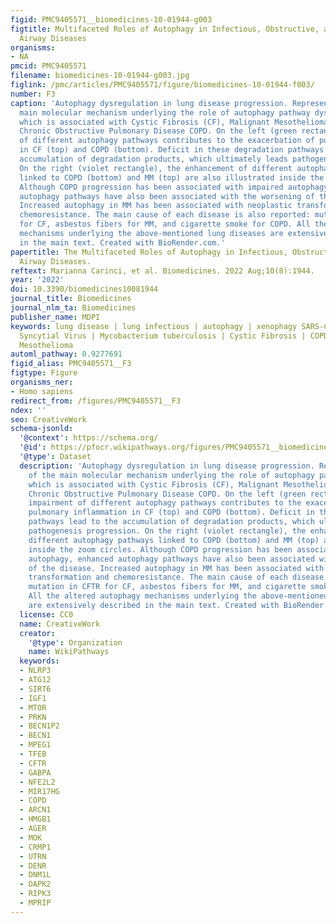 ```yaml
---
figid: PMC9405571__biomedicines-10-01944-g003
figtitle: Multifaceted Roles of Autophagy in Infectious, Obstructive, and Malignant
  Airway Diseases
organisms:
- NA
pmcid: PMC9405571
filename: biomedicines-10-01944-g003.jpg
figlink: /pmc/articles/PMC9405571/figure/biomedicines-10-01944-f003/
number: F3
caption: 'Autophagy dysregulation in lung disease progression. Representation of the
  main molecular mechanism underlying the role of autophagy pathway dysregulation,
  which is associated with Cystic Fibrosis (CF), Malignant Mesothelioma (MM), and
  Chronic Obstructive Pulmonary Disease COPD. On the left (green rectangle), the impairment
  of different autophagy pathways contributes to the exacerbation of pulmonary inflammation
  in CF (top) and COPD (bottom). Deficit in these degradation pathways lead to the
  accumulation of degradation products, which ultimately leads pathogenesis progression.
  On the right (violet rectangle), the enhancement of different autophagy pathways
  linked to COPD (bottom) and MM (top) are also illustrated inside the zoom circles.
  Although COPD progression has been associated with impaired autophagy, enhanced
  autophagy pathways have also been associated with the worsening of the disease.
  Increased autophagy in MM has been associated with neoplastic transformation and
  chemoresistance. The main cause of each disease is also reported: mutation in CFTR
  for CF, asbestos fibers for MM, and cigarette smoke for COPD. All the altered autophagy
  mechanisms underlying the above-mentioned lung diseases are extensively described
  in the main text. Created with BioRender.com.'
papertitle: The Multifaceted Roles of Autophagy in Infectious, Obstructive, and Malignant
  Airway Diseases.
reftext: Marianna Carinci, et al. Biomedicines. 2022 Aug;10(8):1944.
year: '2022'
doi: 10.3390/biomedicines10081944
journal_title: Biomedicines
journal_nlm_ta: Biomedicines
publisher_name: MDPI
keywords: lung disease | lung infectious | autophagy | xenophagy SARS-CoV-2 | Respiratory
  Syncytial Virus | Mycobacterium tuberculosis | Cystic Fibrosis | COPD | Malignant
  Mesothelioma
automl_pathway: 0.9277691
figid_alias: PMC9405571__F3
figtype: Figure
organisms_ner:
- Homo sapiens
redirect_from: /figures/PMC9405571__F3
ndex: ''
seo: CreativeWork
schema-jsonld:
  '@context': https://schema.org/
  '@id': https://pfocr.wikipathways.org/figures/PMC9405571__biomedicines-10-01944-g003.html
  '@type': Dataset
  description: 'Autophagy dysregulation in lung disease progression. Representation
    of the main molecular mechanism underlying the role of autophagy pathway dysregulation,
    which is associated with Cystic Fibrosis (CF), Malignant Mesothelioma (MM), and
    Chronic Obstructive Pulmonary Disease COPD. On the left (green rectangle), the
    impairment of different autophagy pathways contributes to the exacerbation of
    pulmonary inflammation in CF (top) and COPD (bottom). Deficit in these degradation
    pathways lead to the accumulation of degradation products, which ultimately leads
    pathogenesis progression. On the right (violet rectangle), the enhancement of
    different autophagy pathways linked to COPD (bottom) and MM (top) are also illustrated
    inside the zoom circles. Although COPD progression has been associated with impaired
    autophagy, enhanced autophagy pathways have also been associated with the worsening
    of the disease. Increased autophagy in MM has been associated with neoplastic
    transformation and chemoresistance. The main cause of each disease is also reported:
    mutation in CFTR for CF, asbestos fibers for MM, and cigarette smoke for COPD.
    All the altered autophagy mechanisms underlying the above-mentioned lung diseases
    are extensively described in the main text. Created with BioRender.com.'
  license: CC0
  name: CreativeWork
  creator:
    '@type': Organization
    name: WikiPathways
  keywords:
  - NLRP3
  - ATG12
  - SIRT6
  - IGF1
  - MTOR
  - PRKN
  - BECN1P2
  - BECN1
  - MPEG1
  - TFEB
  - CFTR
  - GABPA
  - NFE2L2
  - MIR17HG
  - COPD
  - ARCN1
  - HMGB1
  - AGER
  - MOK
  - CRMP1
  - UTRN
  - DENR
  - DNM1L
  - DAPK2
  - RIPK3
  - MPRIP
---
```

